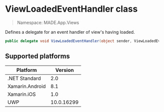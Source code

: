 # ViewLoadedEventHandler class

> Namespace: MADE.App.Views

Defines a delegate for an event handler of view's having loaded.

```csharp
public delegate void ViewLoadedEventHandler(object sender, ViewLoadedEventArgs args);
```

## Supported platforms

| Platform | Version |
| --- | --- |
| .NET Standard | 2.0 |
| Xamarin.Android | 8.1 |
| Xamarin.iOS  | 1.0 |
| UWP | 10.0.16299 | 